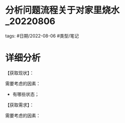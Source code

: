 # 分析问题流程关于对家里烧水_20220806

tags: #日期/2022-08-06 #类型/笔记 


# 详细分析


【获取现状】：

需要考虑的因素：
- 有哪些状态；


【获取需求】：

需要考虑的因素：












